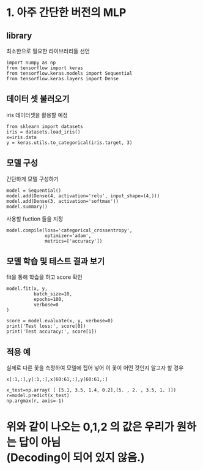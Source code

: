 # 1. 아주 간단한 버전의 MLP

## library
최소한으로 필요한 라이브러리들 선언


```
import numpy as np
from tensorflow import keras
from tensorflow.keras.models import Sequential
from tensorflow.keras.layers import Dense
```

## 데이터 셋 불러오기
iris 데이터셋을 활용할 예정


```
from sklearn import datasets
iris = datasets.load_iris()
x=iris.data
y = keras.utils.to_categorical(iris.target, 3)

```

## 모델 구성
간단하게 모델 구성하기


```
model = Sequential()
model.add(Dense(4, activation='relu', input_shape=(4,)))
model.add(Dense(3, activation='softmax'))
model.summary()

```

사용할 fuction 들을 지정


```
model.compile(loss='categorical_crossentropy',
              optimizer='adam',
              metrics=['accuracy'])

```

## 모델 학습 및 테스트 결과 보기
fit을 통해 학습을 하고 score 확인


```
model.fit(x, y,
          batch_size=10,
          epochs=100,
          verbose=0
)

score = model.evaluate(x, y, verbose=0)
print('Test loss:', score[0])
print('Test accuracy:', score[1])

```

## 적용 예
실제로 다른 꽃을 측정하여 모델에 집어 넣어 이 꽃이 어떤 것인지 알고자 할 경우


```
x[:1,:],y[:1,:],x[60:61,:],y[60:61,:]
```


```
x_test=np.array( [ [5.1, 3.5, 1.4, 0.2],[5. , 2. , 3.5, 1. ]])
r=model.predict(x_test)
np.argmax(r, axis=-1)
```

# 위와 같이 나오는 0,1,2 의 값은 우리가 원하는 답이 아님<br>(Decoding이 되어 있지 않음.)

